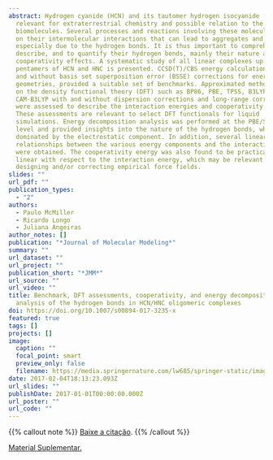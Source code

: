 ```yaml
---
abstract: Hydrogen cyanide (HCN) and its tautomer hydrogen isocyanide (HNC) are
  relevant for extraterrestrial chemistry and possible relation to the origin of
  biomolecules. Several processes and reactions involving these molecules depend
  on their intermolecular interactions that can lead to aggregates and liquids
  especially due to the hydrogen bonds. It is thus important to comprehend, to
  describe, and to quantify their hydrogen bonds, mainly their nature and the
  cooperativity effects. A systematic study of all linear complexes up to
  pentamers of HCN and HNC is presented. CCSD(T)/CBS energy calculations, with
  and without basis set superposition error (BSSE) corrections for energies and
  geometries, provided a suitable set of benchmarks. Approximated methods based
  on the density functional theory (DFT) such as BP86, PBE, TPSS, B3LYP,
  CAM-B3LYP with and without dispersion corrections and long-range corrections,
  were assessed to describe the interaction energies and cooperativity effects.
  These assessments are relevant to select DFT functionals for liquid
  simulations. Energy decomposition analysis was performed at the PBE/STO-TZ2P
  level and provided insights into the nature of the hydrogen bonds, which are
  dominated by the electrostatic component. In addition, several linear
  relationships between the various energy components and the interaction energy
  were obtained. The cooperativity energy was also found to be practically
  linear with respect to the interaction energy, which may be relevant for
  designing and/or correcting empirical force fields.
slides: ""
url_pdf: ""
publication_types:
  - "2"
authors:
  - Paulo McMiller
  - Ricardo Longo
  - Juliana Angeiras
author_notes: []
publication: "*Journal of Molecular Modeling*"
summary: ""
url_dataset: ""
url_project: ""
publication_short: "*JMM*"
url_source: ""
url_video: ""
title: Benchmark, DFT assessments, cooperativity, and energy decomposition
  analysis of the hydrogen bonds in HCN/HNC oligomeric complexes
doi: https://doi.org/10.1007/s00894-017-3235-x
featured: true
tags: []
projects: []
image:
  caption: ""
  focal_point: smart
  preview_only: false
  filename: https://media.springernature.com/lw685/springer-static/image/art%3A10.1007%2Fs00894-017-3235-x/MediaObjects/894_2017_3235_Figa_HTML.gif?as=webp
date: 2017-02-04T18:13:23.093Z
url_slides: ""
publishDate: 2017-01-01T00:00:00.000Z
url_poster: ""
url_code: ""
---
```

{{% callout note %}}
[Baixe a citação](https://citation-needed.springer.com/v2/references/10.1007/s00894-017-3235-x?format=refman&flavour=citation).
{{% /callout %}}

[Material Suplementar.](https://static-content.springer.com/esm/art%3A10.1007%2Fs00894-017-3235-x/MediaObjects/894_2017_3235_MOESM1_ESM.docx)